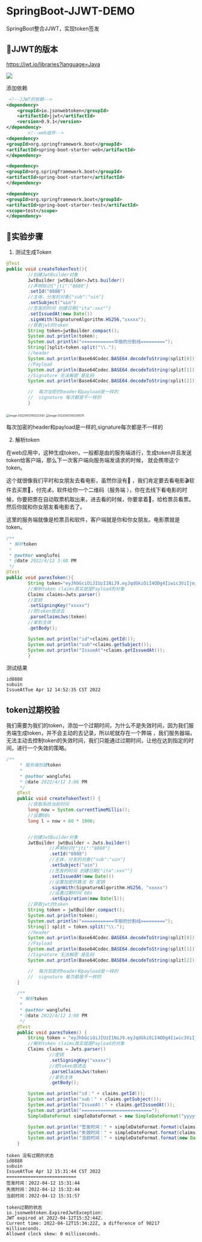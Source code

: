 # SpringBoot-JJWT-DEMO

SpringBoot整合JJWT，实现token签发

## 📖JJWT的版本

https://jwt.io/libraries?language=Java

![](https://bearbrick0.oss-cn-qingdao.aliyuncs.com/images/img/202204121431101.png)

添加依赖

```xml
 <!--JJWT的依赖-->
<dependency>
    <groupId>io.jsonwebtoken</groupId>
    <artifactId>jjwt</artifactId>
    <version>0.9.1</version>
</dependency>
        <!--web组件-->
<dependency>
<groupId>org.springframework.boot</groupId>
<artifactId>spring-boot-starter-web</artifactId>
</dependency>

<dependency>
<groupId>org.springframework.boot</groupId>
<artifactId>spring-boot-starter</artifactId>
</dependency>

<dependency>
<groupId>org.springframework.boot</groupId>
<artifactId>spring-boot-starter-test</artifactId>
<scope>test</scope>
</dependency>
```

## 🧪实验步骤

1. 测试生成Token

```java
@Test
public void createTokenTest(){
        //创建JwtBuilder对象
        JwtBuilder jwtBuilder=Jwts.builder()
        //声明标识{"jti":"8888"}
        .setId("8888")
        //主体，分发的对象{"sub":"uin"}
        .setSubject("uin")
        //签发的时间 创建日期{"ita":xxx""}
        .setIssuedAt(new Date())
        .signWith(SignatureAlgorithm.HS256,"xxxxx");
        //获取jwt的token
        String token=jwtBuilder.compact();
        System.out.println(token);
        System.out.println("============华丽的分割线=========");
        String[]split=token.split("\\.");
        //header
        System.out.println(Base64Codec.BASE64.decodeToString(split[0]));
        //Payload
        System.out.println(Base64Codec.BASE64.decodeToString(split[1]));
        //Signature 无法解密 是乱码
        System.out.println(Base64Codec.BASE64.decodeToString(split[2]));

        //  每次加密的header和payload是一样的
        //  signature 每次都是不一样的
        }
```

<img src="https://bearbrick0.oss-cn-qingdao.aliyuncs.com/images/img/202204121454680.png" alt="image-20220412145222343" style="zoom:50%;" />

<img src="https://bearbrick0.oss-cn-qingdao.aliyuncs.com/images/img/202204121452597.png" alt="image-20220412145245570" style="zoom:50%;" />

每次加密的header和payload是一样的,signature每次都是不一样的

2. 解析token

在web应用中，这种生成token，一般都是由的服务端进行，生成token并且发送token给客户端，那么下一次客户端向服务端发请求的时候， 就会携带这个token。

这个就很像我们平时和女朋友去看电影，虽然你没有🤪 ，我们肯定要去看电影🎬软件去买票🎫，付完💰，软件给你一个二维码（服务端
），你在去线下看电影的时候，你要把票在自动取票机取出来，进去看的时候，你要拿着🎫，给检票员看票。然后你就和你女朋友看电影去了。

这里的服务端就像是检票员和软件，客户端就是你和你女朋友。电影票就是token。

```java
/**
 * 解析token
 *
 * @author wanglufei
 * @date 2022/4/12 3:08 PM
 */
@Test
public void paresToken(){
        String token="eyJhbGciOiJIUzI1NiJ9.eyJqdGkiOiI4ODg4Iiwic3ViIjoidWluIiwiaWF0IjoxNjQ5NzQ2MzU1fQ.wQFvWMy_zzqU9MDTqFERNYlbTEsByETZE2713Q8drOk";
        //解析token claims其实就是Payload的对象
        Claims claims=Jwts.parser()
        //密钥
        .setSigningKey("xxxxx")
        //把token放进去
        .parseClaimsJws(token)
        //拿到主体
        .getBody();

        System.out.println("id"+claims.getId());
        System.out.println("sub"+claims.getSubject());
        System.out.println("IssueAt"+claims.getIssuedAt());
        }
```

测试结果

```text
id8888
subuin
IssueAtTue Apr 12 14:52:35 CST 2022
```

## token过期校验

我们需要为我们的token，添加一个过期时间，为什么不是失效时间，因为我们服务端生成token，并不会主动的去记录，所以呢就存在一个弊端
，我们服务器端，无法主动去控制token的失效时间，我们只能通过过期时间，让他在达到指定的时间，进行一个失效的策略。

```java
/**
     * 服务端创建token
     *
     * @author wanglufei
     * @date 2022/4/12 3:06 PM
     */
    @Test
    public void createTokenTest() {
        //获取系统当前时间
        long now = System.currentTimeMillis();
        //设置60s
        long l = now + 60 * 1000;


        //创建JwtBuilder对象
        JwtBuilder jwtBuilder = Jwts.builder()
                //声明标识{"jti":"8888"}
                .setId("8888")
                //主体，分发的对象{"sub":"uin"}
                .setSubject("uin")
                //签发的时间 创建日期{"ita":xxx""}
                .setIssuedAt(new Date())
                //设置加密的算法 和 密钥
                .signWith(SignatureAlgorithm.HS256, "xxxxx")
                //设置过期时间 60s
                .setExpiration(new Date(l));
        //获取jwt的token
        String token = jwtBuilder.compact();
        System.out.println(token);
        System.out.println("============华丽的分割线=========");
        String[] split = token.split("\\.");
        //header
        System.out.println(Base64Codec.BASE64.decodeToString(split[0]));
        //Payload
        System.out.println(Base64Codec.BASE64.decodeToString(split[1]));
        //Signature 无法解密 是乱码
        System.out.println(Base64Codec.BASE64.decodeToString(split[2]));

        //  每次加密的header和payload是一样的
        //  signature 每次都是不一样的
    }

    /**
     * 解析token
     *
     * @author wanglufei
     * @date 2022/4/12 3:08 PM
     */
    @Test
    public void paresToken() {
        String token = "eyJhbGciOiJIUzI1NiJ9.eyJqdGkiOiI4ODg4Iiwic3ViIjoidWluIiwiaWF0IjoxNjQ5NzQ4NzA0LCJleHAiOjE2NDk3NDg3NjR9.isiZXVAUyvc_u4YlCvYHLgLn6WRvORejUEHBi9wKkr8";
        //解析token claims其实就是Payload的对象
        Claims claims = Jwts.parser()
                //密钥
                .setSigningKey("xxxxx")
                //把token放进去
                .parseClaimsJws(token)
                //拿到主体
                .getBody();

        System.out.println("id：" + claims.getId());
        System.out.println("sub：" + claims.getSubject());
        System.out.println("IssueAt：" + claims.getIssuedAt());
        System.out.println("==========================");
        SimpleDateFormat simpleDateFormat = new SimpleDateFormat("yyyy-MM-dd HH:mm:ss");

        System.out.println("签发时间：" + simpleDateFormat.format(claims.getIssuedAt()));
        System.out.println("失效时间：" + simpleDateFormat.format(claims.getExpiration()));
        System.out.println("当前时间：" + simpleDateFormat.format(new Date()));
    }
```

```text
token 没有过期的状态
id8888
subuin
IssueAtTue Apr 12 15:31:44 CST 2022
==========================
签发时间：2022-04-12 15:31:44
失效时间：2022-04-12 15:32:44
当前时间：2022-04-12 15:31:57
```

```text
token过期的状态
io.jsonwebtoken.ExpiredJwtException: 
JWT expired at 2022-04-12T15:32:44Z. 
Current time: 2022-04-12T15:34:22Z, a difference of 98217 milliseconds. 
Allowed clock skew: 0 milliseconds.
```


